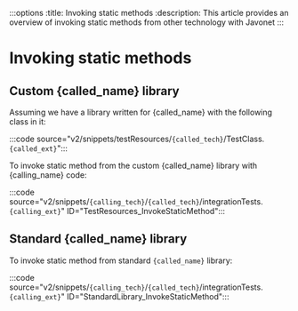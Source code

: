 :::options
:title: Invoking static methods
:description: This article provides an overview of invoking static methods from other technology with Javonet
:::

# Invoking static methods

## Custom {called_name} library

Assuming we have a library written for {called_name} with the following class in it:

:::code source="v2/snippets/testResources/`{called_tech}`/TestClass.`{called_ext}`":::

To invoke static method from the custom {called_name} library with {calling_name} code:

:::code source="v2/snippets/`{calling_tech}`/`{called_tech}`/integrationTests.`{calling_ext}`" ID="TestResources_InvokeStaticMethod":::

## Standard {called_name} library

To invoke static method from standard `{called_name}` library:

:::code source="v2/snippets/`{calling_tech}`/`{called_tech}`/integrationTests.`{calling_ext}`" ID="StandardLibrary_InvokeStaticMethod":::
